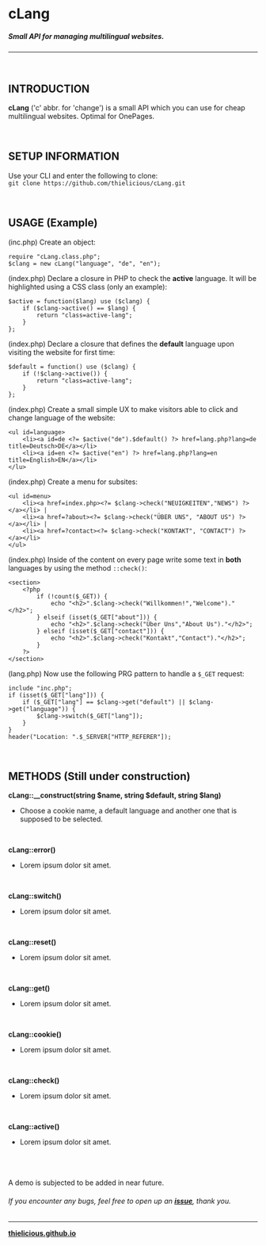 # cLang
##### Small API for managing multilingual websites.
---

<br>

## INTRODUCTION

**cLang** ('c' abbr. for 'change') is a small API which you can use for cheap multilingual websites. Optimal for OnePages.

<br>

## SETUP INFORMATION

Use your CLI and enter the following to clone:<br>
`git clone https://github.com/thielicious/cLang.git`

<br>

## USAGE (Example)

(inc.php) Create an object:
```
require "cLang.class.php";
$clang = new cLang("language", "de", "en");
```

(index.php) Declare a closure in PHP to check the **active** language. It will be highlighted using a CSS class (only an example):
```
$active = function($lang) use ($clang) {
	if ($clang->active() == $lang) {
		return "class=active-lang";
	}
};
```

(index.php) Declare a closure that defines the **default** language upon visiting the website for first time:
```
$default = function() use ($clang) {
	if (!$clang->active()) {
		return "class=active-lang";
	}
};
```

(index.php) Create a small simple UX to make visitors able to click and change language of the website:
```
<ul id=language>
	<li><a id=de <?= $active("de").$default() ?> href=lang.php?lang=de title=Deutsch>DE</a></li>
	<li><a id=en <?= $active("en") ?> href=lang.php?lang=en title=English>EN</a></li>
</lu>
```

(index.php) Create a menu for subsites:
```
<ul id=menu>
	<li><a href=index.php><?= $clang->check("NEUIGKEITEN","NEWS") ?></a></li> | 
	<li><a href=?about><?= $clang->check("ÜBER UNS", "ABOUT US") ?></a></li> | 
	<li><a href=?contact><?= $clang->check("KONTAKT", "CONTACT") ?></a></li>
</ul>
```

(index.php) Inside of the content on every page write some text in **both** languages by using the method `::check()`:
```
<section>
	<?php
		if (!count($_GET)) {
			echo "<h2>".$clang->check("Willkommen!","Welcome")."</h2>";
		} elseif (isset($_GET["about"])) {
			echo "<h2>".$clang->check("Über Uns","About Us")."</h2>";
		} elseif (isset($_GET["contact"])) {
			echo "<h2>".$clang->check("Kontakt","Contact")."</h2>";
		}
	?>
</section>
```

(lang.php) Now use the following PRG pattern to handle a `$_GET` request:
```
include "inc.php";
if (isset($_GET["lang"])) {
	if ($_GET["lang"] == $clang->get("default") || $clang->get("language")) {
    	$clang->switch($_GET["lang"]);
	}
}
header("Location: ".$_SERVER["HTTP_REFERER"]);
```

<br>

## METHODS (Still under construction)

**cLang::__construct(string $name, string $default, string $lang)**
* Choose a cookie name, a default language and another one that is supposed to be selected.<br>
<br>

**cLang::error()**
* Lorem ipsum dolor sit amet.<br>
<br>

**cLang::switch()**
* Lorem ipsum dolor sit amet.<br>
<br>

**cLang::reset()**
* Lorem ipsum dolor sit amet.<br>
<br>

**cLang::get()**
* Lorem ipsum dolor sit amet.<br>
<br>

**cLang::cookie()**
* Lorem ipsum dolor sit amet.<br>
<br>

**cLang::check()**
* Lorem ipsum dolor sit amet.<br>
<br>

**cLang::active()**
* Lorem ipsum dolor sit amet.<br>
<br>

<br>
<br>
A demo is subjected to be added in near future.

###### If you encounter any bugs, feel free to open up an **[issue](https://github.com/thielicious/cLang/issues)**, thank you.

---
**[thielicious.github.io](http://thielicious.github.io)**
